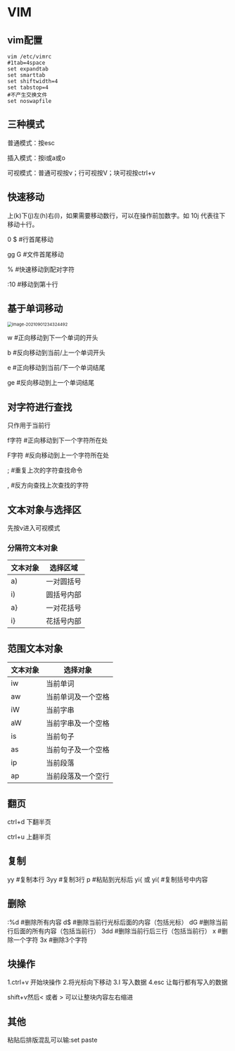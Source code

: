 # VIM

## vim配置

```shell
vim /etc/vimrc
#1tab=4space
set expandtab
set smarttab
set shiftwidth=4
set tabstop=4
#不产生交换文件
set noswapfile
```

## 三种模式

普通模式：按esc

插入模式：按i或a或o

可视模式：普通可视按v；行可视按V；块可视按ctrl+v

## 快速移动

上(k)下(j)左(h)右(l)，如果需要移动数行，可以在操作前加数字。如 10j 代表往下移动十行。

0 $ #行首尾移动

gg G #文件首尾移动

% #快速移动到配对字符

:10 #移动到第十行

## 基于单词移动

<img src="https://gitee.com/c_honghui/picture/raw/master/img/20210901234331.png" alt="image-20210901234324492" style="zoom:67%;" />

w #正向移动到下一个单词的开头

b #反向移动到当前/上一个单词开头

e #正向移动到当前/下一个单词结尾

ge #反向移动到上一个单词结尾

## 对字符进行查找

只作用于当前行

f字符 #正向移动到下一个字符所在处

F字符 #反向移动到上一个字符所在处

; #重复上次的字符查找命令

, #反方向查找上次查找的字符

## 文本对象与选择区

先按v进入可视模式

### 分隔符文本对象

| 文本对象 | 选择区域   |
| -------- | ---------- |
| a)       | 一对圆括号 |
| i)       | 圆括号内部 |
| a}       | 一对花括号 |
| i}       | 花括号内部 |

## 范围文本对象

| 文本对象 | 选择对象           |
| -------- | ------------------ |
| iw       | 当前单词           |
| aw       | 当前单词及一个空格 |
| iW       | 当前字串           |
| aW       | 当前字串及一个空格 |
| is       | 当前句子           |
| as       | 当前句子及一个空格 |
| ip       | 当前段落           |
| ap       | 当前段落及一个空行 |

## 翻页

ctrl+d 下翻半页

ctrl+u 上翻半页

## 复制

yy #复制本行
3yy #复制3行
p #粘贴到光标后
yi{ 或 yi( #复制括号中内容

## 删除

:%d #删除所有内容
d$ #删除当前行光标后面的内容（包括光标）
dG #删除当前行后面的所有内容（包括当前行）
3dd #删除当前行后三行（包括当前行）
x #删除一个字符
3x #删除3个字符

## 块操作

1.ctrl+v 开始块操作
2.将光标向下移动
3.I	写入数据
4.esc	让每行都有写入的数据



shift+v然后< 或者 > 可以让整块内容左右缩进

## 其他

粘贴后排版混乱可以输:set paste